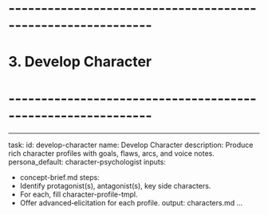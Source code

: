 # ------------------------------------------------------------
# 3. Develop Character
# ------------------------------------------------------------
---
task:
  id: develop-character
  name: Develop Character
  description: Produce rich character profiles with goals, flaws, arcs, and voice notes.
  persona_default: character-psychologist
inputs:
  - concept-brief.md
steps:
  - Identify protagonist(s), antagonist(s), key side characters.
  - For each, fill character-profile-tmpl.
  - Offer advanced‑elicitation for each profile.
output: characters.md
...
